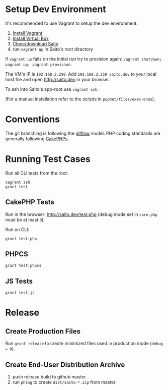 # Setup Dev Environment #

It's recommended to use Vagrant to setup the dev environment:

1. [Install Vagrant][Vagrant Download]
2. [Install Virtual Box][VirtualBox Download]
3. [Clone/download Saito][Saito Dev Download]
3. run `vagrant up` in Saito's root directory

If `vagrant up` fails on the initial run try to provision again: `vagrant shutdown; vagrant up; vagrant provision`.

The VM's IP is `192.168.2.250`. Add `192.168.2.250 saito.dev` to your local host file and open <http://saito.dev> in your browser. 

To ssh into Saito's app-root use `vagrant ssh`.

(For a manual installation refer to the scripts in `puphet/files/exec-ones`).

# Conventions #

The git branching is following the [gitflow][gitflow] model. PHP coding standards are generally following [CakePHPs][php-coding-standards].

# Running Test Cases #

Run all CLI tests from the root:

	vagrant ssh
	grunt test

## CakePHP Tests ##

Run in the browser: <http://saito.dev/test.php> (debug mode set in `core.php` must be at least `0`);

Run on CLI:

	grunt test:php

## PHPCS ##

	grunt test:phpcs

## JS Tests ###

	grunt test:js

# Release #

## Create Production Files ##

Run `grunt release` to create minimized files used in production mode (`debug = 0`).

## Create End-User Distribution Archive ##

1. push release build to github master.
2. run `phing` to create `dist/saito-*.zip` from master.



[Vagrant Download]: http://www.vagrantup.com/downloads
[VirtualBox Download]: https://www.virtualbox.org/wiki/Downloads
[Saito Dev Download]: https://github.com/Schlaefer/Saito
[gitflow]: http://nvie.com/posts/a-successful-git-branching-model/
[php-coding-standards]: http://book.cakephp.org/2.0/en/contributing/cakephp-coding-conventions.html

